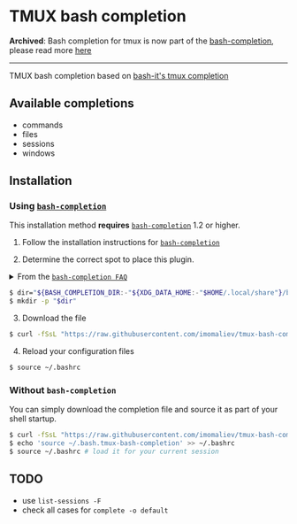 # TMUX bash completion

**Archived**: Bash completion for tmux is now part of the [bash-completion](https://github.com/scop/bash-completion/), please read more [here](https://github.com/imomaliev/tmux-bash-completion/issues/13#issuecomment-2873735797)

---

TMUX bash completion based on [bash-it's tmux completion](https://github.com/Bash-it/bash-it/blob/master/completion/available/tmux.completion.bash)

## Available completions

* commands
* files
* sessions
* windows

## Installation

### Using [`bash-completion`](https://github.com/scop/bash-completion)

This installation method __requires__ [`bash-completion`](https://github.com/scop/bash-completion) 1.2 or higher.

1. Follow the installation instructions for [`bash-completion`](https://github.com/scop/bash-completion)

2. Determine the correct spot to place this plugin.

<details><summary>From the <a href="https://github.com/scop/bash-completion#faq"><code>bash-completion FAQ</code></a></summary>

> **Q. Where should I install my own local completions?**
>
> A. Put them in the completions subdir of `$BASH_COMPLETION_USER_DIR` (defaults to `$XDG_DATA_HOME/bash-completion` or `~/.local/share/bash-completion` if `$XDG_DATA_HOME` is not set) to have them loaded automatically on demand when the respective command is being completed. See also the next question's answer for considerations for these files' names, they apply here as well. Alternatively, you can write them directly in `~/.bash_completion` which is loaded eagerly by our main script.

</details>

```sh
$ dir="${BASH_COMPLETION_DIR:-"${XDG_DATA_HOME:-"$HOME/.local/share"}/bash-completion"}/completions"
$ mkdir -p "$dir"
```

3. Download the file

```sh
$ curl -fSsL "https://raw.githubusercontent.com/imomaliev/tmux-bash-completion/master/completions/tmux" > "${dir?error: dir not set: you must run the previous commands first}/tmux"
```

4. Reload your configuration files

```sh
$ source ~/.bashrc
```

### Without `bash-completion`

You can simply download the completion file and source it as part of your shell startup.

```sh
$ curl -fSsL "https://raw.githubusercontent.com/imomaliev/tmux-bash-completion/master/completions/tmux" > ~/.bash.tmux-bash-completion
$ echo 'source ~/.bash.tmux-bash-completion' >> ~/.bashrc
$ source ~/.bashrc # load it for your current session
```

## TODO

* use `list-sessions -F`
* check all cases for `complete -o default`
